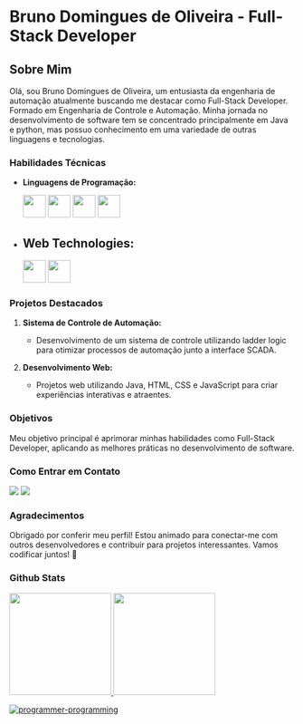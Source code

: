# Bruno Domingues de Oliveira - Full-Stack Developer

## Sobre Mim

Olá, sou Bruno Domingues de Oliveira, um entusiasta da engenharia de automação atualmente buscando me destacar como Full-Stack Developer.  Formado em Engenharia de Controle e Automação. Minha jornada no desenvolvimento de software tem se concentrado principalmente em Java e python, mas possuo conhecimento em uma variedade de outras linguagens e tecnologias.

### Habilidades Técnicas

- **Linguagens de Programação:**
  
   <img loading="lazy" src="https://cdn.jsdelivr.net/gh/devicons/devicon/icons/java/java-original.svg" width="40" height="40" />
   <img loading="lazy" src="https://cdn.jsdelivr.net/gh/devicons/devicon/icons/javascript/javascript-plain.svg" width="40" height="40" />
   <img loading="lazy" src="https://cdn.jsdelivr.net/gh/devicons/devicon/icons/csharp/csharp-plain.svg" width="40" height="40"/>
   <img loading="lazy" src="https://cdn.jsdelivr.net/gh/devicons/devicon/icons/python/python-original.svg" width="40" height="40" />
          

- **Web Technologies:**
  -
    <img loading="lazy" src="https://cdn.jsdelivr.net/gh/devicons/devicon/icons/html5/html5-plain.svg" width="40" height="40" />
    <img loading="lazy" src="https://cdn.jsdelivr.net/gh/devicons/devicon/icons/css3/css3-plain.svg" width="40" height="40" />
          

### Projetos Destacados

1. **Sistema de Controle de Automação:**
   - Desenvolvimento de um sistema de controle utilizando ladder logic para otimizar processos de automação junto a interface SCADA.

2. **Desenvolvimento Web:**
   - Projetos web utilizando Java, HTML, CSS e JavaScript para criar experiências interativas e atraentes.

### Objetivos

Meu objetivo principal é aprimorar minhas habilidades como Full-Stack Developer, aplicando as melhores práticas no desenvolvimento de software.

### Como Entrar em Contato
<div>
<a href = "mailto:brunonaw41@gmail.com](brunonaw41@gmail.com"><img loading="lazy" src="https://img.shields.io/badge/Gmail-D14836?style=for-the-badge&logo=gmail&logoColor=white" target="_blank"></a>
<a href="https://www.linkedin.com/in/bruno-de-oliveira-99b685226/" target="_blank"><img loading="lazy" src="https://img.shields.io/badge/-LinkedIn-%230077B5?style=for-the-badge&logo=linkedin&logoColor=white" target="_blank"></a>   
</div>

### Agradecimentos

Obrigado por conferir meu perfil! Estou animado para conectar-me com outros desenvolvedores e contribuir para projetos interessantes. Vamos codificar juntos! 🚀

### Github Stats
<div>
<a href="https://github.com/BrunoDMO">
<img loading="lazy" height="180em" src="https://github-readme-stats.vercel.app/api/top-langs/?username=BrunoDMO&layout=compact&langs_count=7&theme=dracula"/>
<img loading="lazy" height="180em" src="https://github-readme-stats.vercel.app/api?username=BrunoDMO&show_icons=true&theme=dracula&include_all_commits=true&count_private=true"/>
</div>
  
![programmer-programming](https://github.com/BrunoDMO/BrunoDMO/assets/119974649/e62ed726-41b1-4a15-aeee-b835eb107958)


